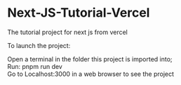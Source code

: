 # Next-JS-Tutorial-Vercel
The tutorial project for next js from vercel </br>

To launch the project: </br>

Open a terminal in the folder this project is imported into; </br>
Run: pnpm run dev </br>
Go to Localhost:3000 in a web browser to see the project </br>
